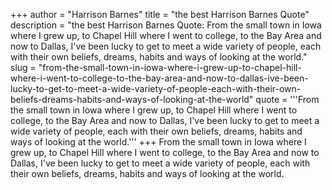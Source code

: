+++
author = "Harrison Barnes"
title = "the best Harrison Barnes Quote"
description = "the best Harrison Barnes Quote: From the small town in Iowa where I grew up, to Chapel Hill where I went to college, to the Bay Area and now to Dallas, I've been lucky to get to meet a wide variety of people, each with their own beliefs, dreams, habits and ways of looking at the world."
slug = "from-the-small-town-in-iowa-where-i-grew-up-to-chapel-hill-where-i-went-to-college-to-the-bay-area-and-now-to-dallas-ive-been-lucky-to-get-to-meet-a-wide-variety-of-people-each-with-their-own-beliefs-dreams-habits-and-ways-of-looking-at-the-world"
quote = '''From the small town in Iowa where I grew up, to Chapel Hill where I went to college, to the Bay Area and now to Dallas, I've been lucky to get to meet a wide variety of people, each with their own beliefs, dreams, habits and ways of looking at the world.'''
+++
From the small town in Iowa where I grew up, to Chapel Hill where I went to college, to the Bay Area and now to Dallas, I've been lucky to get to meet a wide variety of people, each with their own beliefs, dreams, habits and ways of looking at the world.

